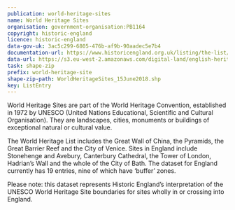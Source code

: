 ```yaml
---
publication: world-heritage-sites
name: World Heritage Sites
organisation: government-organisation:PB1164
copyright: historic-england
licence: historic-england
data-gov-uk: 3ac5c299-6805-476b-af9b-90aadec5e7b4
documentation-url: https://www.historicengland.org.uk/listing/the-list/data-downloads
data-url: https://s3.eu-west-2.amazonaws.com/digital-land/english-heritage/2018-06-15/World+Heritage+Sites.zip
task: shape-zip
prefix: world-heritage-site
shape-zip-path: WorldHeritageSites_15June2018.shp
key: ListEntry
---
```


World Heritage Sites are part of the World Heritage Convention, established in 1972 by UNESCO (United Nations Educational, Scientific and Cultural Organisation). They are landscapes, cities, monuments or buildings of exceptional natural or cultural value. 
 
The World Heritage List includes the Great Wall of China, the Pyramids, the Great Barrier Reef and the City of Venice. Sites in England include Stonehenge and Avebury, Canterbury Cathedral, the Tower of London, Hadrian’s Wall and the whole of the City of Bath. The dataset for England currently has 19 entries, nine of which have ‘buffer’ zones. 
 
Please note: this dataset represents Historic England’s interpretation of the UNESCO World Heritage Site boundaries for sites wholly in or crossing into England.

